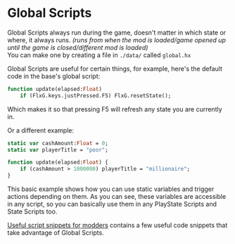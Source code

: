 # Global Scripts
Global Scripts always run during the game, doesn't matter in which state or where, it always runs. *(runs from when the mod is loaded/game opened up until the game is closed/different mod is loaded)*<br>
You can make one by creating a file in ``./data/`` called ``global.hx``

Global Scripts are useful for certain things, for example, here's the default code in the base's global script:
```haxe
function update(elapsed:Float)
	if (FlxG.keys.justPressed.F5) FlxG.resetState();
```
Which makes it so that pressing F5 will refresh any state you are currently in.

Or a different example:
```haxe
static var cashAmount:Float = 0;
static var playerTitle = "poor";

function update(elapsed:Float) {
    if (cashAmount > 1000000) playerTitle = "millionaire";
}
```
This basic example shows how you can use <syntax lang="haxe">static</syntax> variables and trigger actions depending on them. As you can see, these variables are accessible in any script, so you can basically use them in any PlayState Scripts and State Scripts too.

<a href="./script-snippets.md">Useful script snippets for modders</a> contains a few useful code snippets that take advantage of Global Scripts.